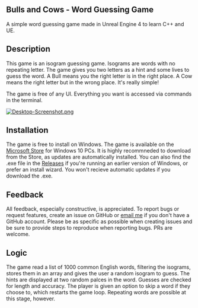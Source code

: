 ## Bulls and Cows - Word Guessing Game
A simple word guessing game made in Unreal Engine 4 to learn C++ and UE.
  
## Description
This game is an isogram guessing game. Isograms are words with no repeating letter. The game gives you two letters as a hint and some lives to guess the word. A Bull means you the right letter is in the right place. A Cow means the right letter but in the wrong place. It's really simple! 
 
 The game is free of any UI. Everything you want is accessed via commands in the terminal. 
 
 [![Desktop-Screenshot.png](https://i.postimg.cc/mDJCZ9Zq/Desktop-Screenshot.png)](https://postimg.cc/hz8fpfdb)
 
 ## Installation
The game is free to install on Windows. The game is available on the [Microsoft Store](https://www.microsoft.com/store/productId/9NWK9KJ62HMP) for Windows 10 PCs. It is highly recommneded to download from the Store, as updates are automatically installed.
You can also find the .exe file in the [Releases](https://github.com/surya-sk/bull-cow-ue4/releases) if you're running an earlier version of Windows, or prefer an install wizard. You won't recieve automatic updates if you download the .exe.

## Feedback
All feedback, especially constructive, is appreciated. To report bugs or request features, create an issue on GitHub or [email me](mailto:surya.sk05@outlook.com) if you don't have a GitHub account. Please be as specific as possible when creating issues and be sure to provide steps to reproduce when reporting bugs. PRs are welcome.  
 
## Logic
The game read a list of 1000 common English words, filtering the isograms, stores them in an array and gives the user a random isogram to guess. The hints are displayed at two random palces in the word. Guesses are checked for length and accuracy. The player is given an option to skip a word if they choose to, which restarts the game loop. Repeating words are possible at this stage, however. 
 
